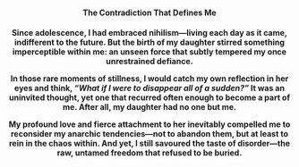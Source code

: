 <center><h4>The Contradiction That Defines Me<h4><center>

Since adolescence, I had embraced nihilism—living each day as it came, indifferent to the future. But the birth of my daughter stirred something imperceptible within me: an unseen force that subtly tempered my once unrestrained defiance.

In those rare moments of stillness, I would catch my own reflection in her eyes and think, _“What if I were to disappear all of a sudden?”_ It was an uninvited thought, yet one that recurred often enough to become a part of me. After all, my daughter had no one but me.

My profound love and fierce attachment to her inevitably compelled me to reconsider my anarchic tendencies—not to abandon them, but at least to rein in the chaos within. And yet, I still savoured the taste of disorder—the raw, untamed freedom that refused to be buried.


